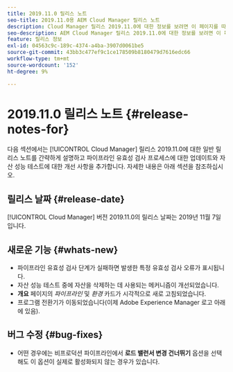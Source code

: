```yaml
---
title: 2019.11.0 릴리스 노트
seo-title: 2019.11.0용 AEM Cloud Manager 릴리스 노트
description: Cloud Manager 릴리스 2019.11.0에 대한 정보를 보려면 이 페이지를 따르십시오.
seo-description: AEM Cloud Manager 릴리스 2019.11.0에 대한 정보를 보려면 이 페이지를 따르십시오.
feature: 릴리스 정보
exl-id: 04563c9c-189c-4374-a4ba-3907d0061be5
source-git-commit: 43bb3c477ef9c1ce178509b8180479d7616edc66
workflow-type: tm+mt
source-wordcount: '152'
ht-degree: 9%

---
```


# 2019.11.0 릴리스 노트 {#release-notes-for}

다음 섹션에서는 [!UICONTROL Cloud Manager] 릴리스 2019.11.0에 대한 일반 릴리스 노트를 간략하게 설명하고 파이프라인 유효성 검사 프로세스에 대한 업데이트와 자산 성능 테스트에 대한 개선 사항을 추가합니다.
자세한 내용은 아래 섹션을 참조하십시오.

## 릴리스 날짜 {#release-date}

[!UICONTROL Cloud Manager] 버전 2019.11.0의 릴리스 날짜는 2019년 11월 7일입니다.

## 새로운 기능 {#whats-new}

* 파이프라인 유효성 검사 단계가 실패하면 발생한 특정 유효성 검사 오류가 표시됩니다.
* 자산 성능 테스트 중에 자산을 삭제하는 데 사용되는 메커니즘이 개선되었습니다.
* **개요** 페이지의 *파이프라인* 및 *환경* 카드가 시각적으로 새로 고침되었습니다.
* 프로그램 전환기가 이동되었습니다(이제 Adobe Experience Manager 로고 아래에 있음).

## 버그 수정 {#bug-fixes}

* 어떤 경우에는 비프로덕션 파이프라인에서 **로드 밸런서 변경 건너뛰기** 옵션을 선택해도 이 옵션이 실제로 활성화되지 않는 경우가 있습니다.
